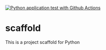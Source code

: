 [![Python application test with Github Actions](https://github.com/apoorvar11/scaffold/actions/workflows/main.yml/badge.svg)](https://github.com/apoorvar11/scaffold/actions/workflows/main.yml)

# scaffold
This is a project scaffold for Python
